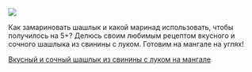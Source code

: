<!--2025-05-06 00:08:10-->
<div class="yb">
  <div class="rss finecooking"><a href="https://fine-cooking.ru/recipe/vkusnyy-i-sochnyy-shashlyk-iz-svininy-s-lukom-na-mangale"><img src="https://fine-cooking.ru/images/recipe/vkusnyy-i-sochnyy-shashlyk-iz-svininy-s-lukom-na-mangale/photo/960w.jpg"></a><p>Как замариновать шашлык и какой маринад использовать, чтобы получилось на 5+? Делюсь своим любимым рецептом вкусного и сочного шашлыка из свинины с луком. Готовим на мангале на углях!</p>
 <p class="titl"><a href="https://fine-cooking.ru/recipe/vkusnyy-i-sochnyy-shashlyk-iz-svininy-s-lukom-na-mangale">Вкусный и сочный шашлык из свинины с луком на мангале</a></p></div>
</div>
